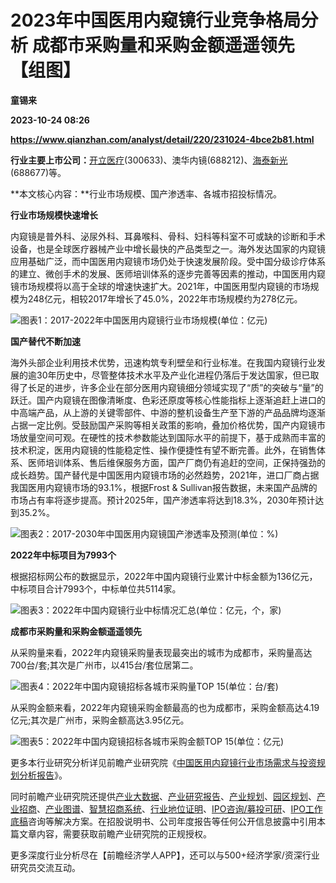 # 2023年中国医用内窥镜行业竞争格局分析 成都市采购量和采购金额遥遥领先【组图】
**童锡来**

**2023-10-24 08:26**

**https://www.qianzhan.com/analyst/detail/220/231024-4bce2b81.html**

**行业主要上市公司：**[开立医疗](https://stock.qianzhan.com/hs/zhengquan_300633.SZ.html)(300633)、澳华内镜(688212)、[海泰新光](https://stock.qianzhan.com/hs/zhengquan_688677.SH.html)(688677)等。

**本文核心内容：**行业市场规模、国产渗透率、各城市招投标情况。

**行业市场规模快速增长**

内窥镜是普外科、泌尿外科、耳鼻喉科、骨科、妇科等科室不可或缺的诊断和手术设备，也是全球医疗器械产业中增长最快的产品类型之一。海外发达国家的内窥镜应用基础广泛，而中国医用内窥镜市场仍处于快速发展阶段。受中国分级诊疗体系的建立、微创手术的发展、医师培训体系的逐步完善等因素的推动，中国医用内窥镜市场规模将以高于全球的增速快速扩大。2021年，中国医用型内窥镜的市场规模为248亿元，相较2017年增长了45.0%，2022年市场规模约为278亿元。

![图表1：2017-2022年中国医用内窥镜行业市场规模(单位：亿元)](https://img3.qianzhan.com/news/202310/24/20231024-9a8b488f4998d3fd.png)

**国产替代不断加速**

海外头部企业利用技术优势，迅速构筑专利壁垒和行业标准。在我国内窥镜行业发展的逾30年历史中，尽管整体技术水平及产业化进程仍落后于发达国家，但已取得了长足的进步，许多企业在部分医用内窥镜细分领域实现了“质”的突破与“量”的跃迁。国产内窥镜在图像清晰度、色彩还原度等核心性能指标上逐渐追赶上进口的中高端产品，从上游的关键零部件、中游的整机设备生产至下游的产品品牌均逐渐占据一定比例。受鼓励国产采购等相关政策的影响，叠加价格优势，国产内窥镜市场放量空间可观。在硬性的技术参数能达到国际水平的前提下，基于成熟而丰富的技术积淀，医用内窥镜的性能稳定性、操作便捷性有望不断完善。此外，在销售体系、医师培训体系、售后维保服务方面，国产厂商仍有追赶的空间，正保持强劲的成长趋势。国产替代是中国医用内窥镜市场的必然趋势，2021年，进口厂商占据我国医用内窥镜市场的93.1%，根据Frost & Sullivan报告数据，未来国产品牌的市场占有率将逐步提高。预计2025年，国产渗透率将达到18.3%，2030年预计达到35.2%。

![图表2：2017-2030年中国医用内窥镜国产渗透率及预测(单位：%)](https://img3.qianzhan.com/news/202310/24/20231024-22329e408c35814e.png)

**2022年中标项目为7993个**

根据招标网公布的数据显示，2022年中国内窥镜行业累计中标金额为136亿元，中标项目合计7993个，中标单位共5114家。

![图表3：2022年中国内窥镜行业中标情况汇总(单位：亿元，个，家)](https://img3.qianzhan.com/news/202310/24/20231024-1b973eea401d4ebd.png)

**成都市采购量和采购金额遥遥领先**

从采购量来看，2022年内窥镜采购量表现最突出的城市为成都市，采购量高达700台/套;其次是广州市，以415台/套位居第二。

![图表4：2022年中国内窥镜招标各城市采购量TOP 15(单位：台/套)](https://img3.qianzhan.com/news/202310/24/20231024-bb4465dd9e384ea7.png)

从采购金额来看，2022年内窥镜采购金额最高的也为成都市，采购金额高达4.19亿元;其次是广州市，采购金额高达3.95亿元。

![图表5：2022年中国内窥镜招标各城市采购金额TOP 15(单位：亿元)](https://img3.qianzhan.com/news/202310/24/20231024-a1e38a90e02b047a.png)

更多本行业研究分析详见前瞻产业研究院《[中国医用内窥镜行业市场需求与投资规划分析报告](https://bg.qianzhan.com/report/detail/f9d567c69bd24cf1.html)》。

同时前瞻产业研究院还提供[产业大数据](https://d.qianzhan.com/)、[产业研究报告](https://bg.qianzhan.com/report/hotlist/)、[产业规划](https://f.qianzhan.com/chanyeguihua2/)、[园区规划](https://f.qianzhan.com/yuanqu/)、[产业招商](https://f.qianzhan.com/chanyezhaoshang/)、[产业图谱](https://bg.qianzhan.com/report/lianglian/)、[智慧招商系统](https://z.qianzhan.com/)、[行业地位证明](https://bg.qianzhan.com/report/qyppcs)、[IPO咨询/募投可研](https://ipo.qianzhan.com/mutou/)、[IPO工作底稿](https://ipo.qianzhan.com/digao/)咨询等解决方案。在招股说明书、公司年度报告等任何公开信息披露中引用本篇文章内容，需要获取前瞻产业研究院的正规授权。

更多深度行业分析尽在【前瞻经济学人APP】，还可以与500+经济学家/资深行业研究员交流互动。